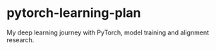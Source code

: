# pytorch-learning-plan
My deep learning journey with PyTorch, model training and alignment research.
